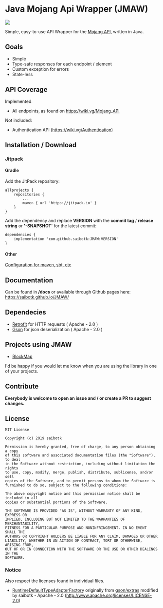 # Java Mojang Api Wrapper (JMAW)
[![](https://jitpack.io/v/saibotk/JMAW.svg)](https://jitpack.io/#saibotk/JMAW)

Simple, easy-to-use API Wrapper for the [Mojang API](https://wiki.vg/Mojang_API), written in Java.

## Goals
- Simple
- Type-safe responses for each endpoint / element
- Custom exception for errors
- State-less

## API Coverage
Implemented:
- All endpoints, as found on https://wiki.vg/Mojang_API

Not included:
- Authentication API (https://wiki.vg/Authentication)

## Installation / Download
### Jitpack
#### Gradle
Add the JitPack repository:
```
allprojects {
	repositories {
		...
		maven { url 'https://jitpack.io' }
	}
}
```
Add the dependency and replace **VERSION** with the **commit tag** / **release string** or **'-SNAPSHOT'** for the latest commit:
```
dependencies {
	implementation 'com.github.saibotk:JMAW:VERSION'
}
```

#### Other
[Configuration for maven, sbt, etc](https://jitpack.io/#saibotk/JMAW)

## Documentation
Can be found in **/docs** or available through Github pages here: https://saibotk.github.io/JMAW/

## Dependecies
- [Retrofit](https://github.com/square/retrofit) for HTTP requests ( Apache - 2.0 )
- [Gson](https://github.com/google/gson) for json deserialization ( Apache - 2.0 )

## Projects using JMAW
- [BlockMap](https://github.com/Minecraft-Technik-Wiki/BlockMap)

I'd be happy if you would let me know when you are using the library in one of your projects.

## Contribute
**Everybody is welcome to open an issue and / or create a PR to suggest changes.**

## License
```
MIT License

Copyright (c) 2019 saibotk

Permission is hereby granted, free of charge, to any person obtaining a copy
of this software and associated documentation files (the "Software"), to deal
in the Software without restriction, including without limitation the rights
to use, copy, modify, merge, publish, distribute, sublicense, and/or sell
copies of the Software, and to permit persons to whom the Software is
furnished to do so, subject to the following conditions:

The above copyright notice and this permission notice shall be included in all
copies or substantial portions of the Software.

THE SOFTWARE IS PROVIDED "AS IS", WITHOUT WARRANTY OF ANY KIND, EXPRESS OR
IMPLIED, INCLUDING BUT NOT LIMITED TO THE WARRANTIES OF MERCHANTABILITY,
FITNESS FOR A PARTICULAR PURPOSE AND NONINFRINGEMENT. IN NO EVENT SHALL THE
AUTHORS OR COPYRIGHT HOLDERS BE LIABLE FOR ANY CLAIM, DAMAGES OR OTHER
LIABILITY, WHETHER IN AN ACTION OF CONTRACT, TORT OR OTHERWISE, ARISING FROM,
OUT OF OR IN CONNECTION WITH THE SOFTWARE OR THE USE OR OTHER DEALINGS IN THE
SOFTWARE.
```

### Notice
Also respect the licenses found in individual files.
- [RuntimeDefaultTypeAdapterFactory](https://github.com/saibotk/JMAW/blob/master/src/main/java/de/saibotk/jmaw/RuntimeDefaultTypeAdapterFactory.java) originally from [gson/extras](https://github.com/google/gson/blob/b046ea28eeb819ecc30c3a39cb6912dc84fae015/extras/src/main/java/com/google/gson/typeadapters/RuntimeTypeAdapterFactory.java) modified by saibotk - Apache - 2.0 (http://www.apache.org/licenses/LICENSE-2.0)
